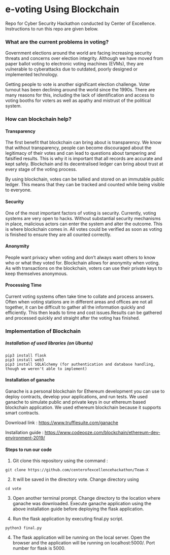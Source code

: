 # e-voting Using Blockchain
Repo for Cyber Security Hackathon conducted by Center of Excellence.
Instructions to run this repo are given below.

### What are the current problems in voting?

Government elections around the world are facing increasing security threats and concerns over election integrity.
Although we have moved from paper ballot voting to electronic voting machines (EVMs), they are vulnerable to cyberattacks due to outdated, poorly designed or implemented technology. 

Getting people to vote is another significant election challenge. Voter turnout has been declining around the world since the 1990s. There are many reasons for this, including the lack of identification and access to voting booths for voters as well as apathy and mistrust of the political system.  

### How can blockchain help?

#### Transparency
The first benefit that blockchain can bring about is transparency. We know that without transparency, people can become discouraged about the legitimacy of their votes and can lead to questions about tampering and falsified results. This is why it is important that all records are accurate and kept safely. Blockchain and its decentralised ledger can bring about trust at every stage of the voting process.

By using blockchain, votes can be tallied and stored on an immutable public ledger. This means that they can be tracked and counted while being visible to everyone. 

#### Security
One of the most important factors of voting is security. Currently, voting systems are very open to hacks. Without substantial security mechanisms in place, malicious actors can enter the system and alter the outcome. This is where blockchain comes in.
All votes could be verified as soon as voting is finished to ensure they are all counted correctly.

#### Anonymity
People want privacy when voting and don’t always want others to know who or what they voted for.
Blockchain allows for anonymity when voting. As with transactions on the blockchain, voters can use their private keys to keep themselves anonymous.

#### Processing Time
Current voting systems often take time to collate and process answers. Often when voting stations are in different areas and offices are not all together, it can be difficult to gather all the information quickly and efficiently. This then leads to time and cost issues.Results can be gathered and processed quickly and straight after the voting has finished.

### Implementation of Blockchain

##### Installation of used libraries (on Ubuntu)

~~~
pip3 install flask
pip3 install web3
pip3 install SQLAlchemy (for authentication and database handling, though we weren't able to implement)
~~~

#### Installation of ganache
Ganache is a personal blockchain for Ethereum development you can use to deploy contracts, develop your applications, and run tests. We used ganache to simulate public and private keys in our ethereum based blockchain application. We used ethereum blockchain because it supports smart contracts.

Download link : https://www.trufflesuite.com/ganache

Installation guide : https://www.codeooze.com/blockchain/ethereum-dev-environment-2019/

#### Steps to run our code
1. Git clone this repository using the command :
```
git clone https://github.com/centerofexcellencehackathon/Team-X
```

2. It will be saved in the directory vote. Change directory using 
```
cd vote
```

3. Open another terminal prompt. Change directory to the location where ganache was downloaded. Execute ganache application using the above installation guide before deploying the flask application.  


4. Run the flask application by executing final.py script.
```
python3 final.py
```

4. The flask application will be running on the local server. Open the browser and the application will be running on localhost:5000/. Port number for flask is 5000.








